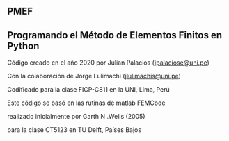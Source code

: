 ## PMEF
## Programando el Método de Elementos Finitos en Python

Código creado en el año 2020 por Julian Palacios (jpalaciose@uni.pe)

Con la colaboración de Jorge Lulimachi (jlulimachis@uni.pe)

Codificado para la clase FICP-C811 en la UNI, Lima, Perú

Este código se basó en las rutinas de matlab FEMCode

realizado inicialmente por Garth N .Wells (2005)

para la clase CT5123 en TU Delft, Países Bajos
